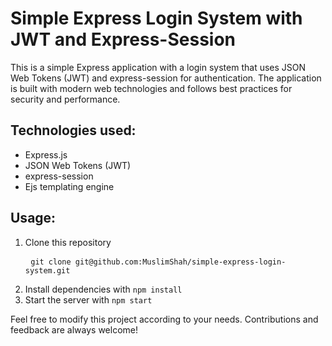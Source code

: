 <h1>Simple Express Login System with JWT and Express-Session</h1>
<p>This is a simple Express application with a login system that uses JSON Web Tokens (JWT) and express-session for authentication. The application is built with modern web technologies and follows best practices for security and performance.</p>
<h2>Technologies used:</h2>
<ul>
  <li>Express.js</li>
  <li>JSON Web Tokens (JWT)</li>
  <li>express-session</li>
  <li>Ejs templating engine</li>
</ul>
<h2>Usage:</h2>
<ol>
  <li>Clone this repository
  <br>
 <pre> <code>git clone git@github.com:MuslimShah/simple-express-login-system.git</code></li></pre>
  <li>Install dependencies with <code>npm install</code></li>
  <li>Start the server with <code>npm start</code></li>
</ol>
<p>Feel free to modify this project according to your needs. Contributions and feedback are always welcome!</p>
